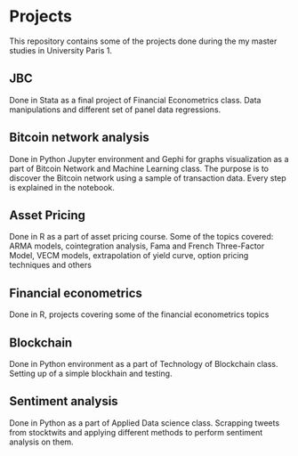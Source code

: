 # Projects
This repository contains some of the projects done during the my master studies in University Paris 1.

## JBC
Done in Stata as a final project of Financial Econometrics class. Data manipulations and different set of panel data regressions.

## Bitcoin network analysis
Done in Python Jupyter environment and Gephi for graphs visualization as a part of Bitcoin Network and Machine Learning class. The purpose is to discover the Bitcoin network using a sample of transaction data. Every step is explained in the notebook.

## Asset Pricing 
Done in R as a part of asset pricing course. Some of the topics covered: ARMA models, cointegration analysis, Fama and French Three-Factor Model, VECM models, extrapolation of yield curve, option pricing techniques and others

## Financial econometrics
Done in R, projects covering some of the financial econometrics topics 


## Blockchain
Done in Python environment as a part of Technology of Blockchain class. Setting up of a simple blockhain and testing.

## Sentiment analysis
Done in Python as a part of Applied Data science class. Scrapping tweets from stocktwits and applying different methods to perform sentiment analysis on them.

